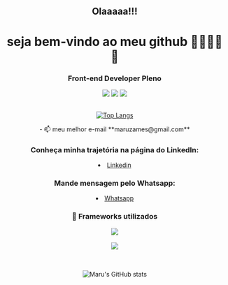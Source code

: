 <h2 align="center">Olaaaaa!!!</h2>

<h1 align="center">seja bem-vindo ao meu github 👋👋👋👋👋</h1>
    
<h3 align="center">Front-end Developer Pleno</h3>
   
<div align="center">
    
<span>
    
   <img src="https://img.shields.io/badge/JavaScript-F7DF1E?style=for-the-badge&logo=javascript&logoColor=black"/>
    
   <img src="https://img.shields.io/badge/HTML5-E34F26?style=for-the-badge&logo=html5&logoColor=white"/>
    
   <img src="https://img.shields.io/badge/CSS3-1572B6?style=for-the-badge&logo=css3&logoColor=white"/>
    
</span>
    
</div>
    
</br>
    
<div align="center">
    
[![Top Langs](https://github-readme-stats.vercel.app/api/top-langs/?username=maruzames&layout=compact&theme=tokyonight)](https://github.com/maruzames/github-readme-stats)
    
</div> 
    
<div align="center"> - 📫 meu melhor e-mail **maruzames@gmail.com**</div>
    
<h3 align="center">Conheça minha trajetória na página do LinkedIn:</h3>
    
<li align="center"><a class="url" href="https://www.linkedin.com/in/marcosouzagomes/" img>Linkedin</a></li>

<h3 align="center">Mande mensagem pelo Whatsapp:</h3>
    
<li align="center"><a class="url" href="https://api.whatsapp.com/send?phone=5521992516791/" img>Whatsapp</a></li>
    
<h3 align="center"> 🚀 Frameworks utilizados </h3>
    
<div align="center">
    <span>
        <img src="https://img.shields.io/badge/Node.js-339933?style=for-the-badge&logo=nodedotjs&logoColor=white"/>
    </span>
</div>
 
 </br>
 
 <div align="center">
    <span>
        <img src="https://img.shields.io/badge/Bootstrap-563D7C?style=for-the-badge&logo=bootstrap&logoColor=white"/>
    </span>
</div>
    
</br>
    
</br>
    
<div align="center">
    
![Maru's GitHub stats](https://github-readme-stats.vercel.app/api?username=maruzames&show_icons=true&theme=tokyonight)
    
</div>
